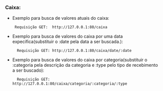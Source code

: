 ### Caixa:

- Exemplo para busca de valores atuais do caixa: 

       Requisição GET:  http://127.0.0.1:80/caixa

- Exemplo para busca de valores do caixa por uma data expecifica(substituir o :date pela data a ser buscada.):

        Requisição GET: http://127.0.0.1:80/caixa/date/:date

- Exemplo para busca de valores do caixa por categoria(substituir o :categoria pela descrição da categoria e :type pelo tipo de recebimento a ser buscado):

        Requisição GET: http://127.0.0.1:80/caixa/categoria/:categoria/:type

